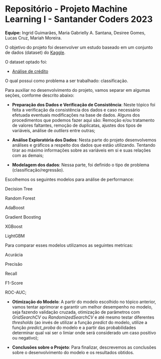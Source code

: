 # Repositório - Projeto Machine Learning I - Santander Coders 2023

__Equipe:__
Ingrid Guimarães,
Maria Gabrielly A. Santana,
Desiree Gomes,
Lucas Cruz,
Mariah Moreira.

O objetivo do projeto foi desenvolver um estudo baseado em um conjunto de dados (dataset) do [Kaggle](https://www.kaggle.com/).

O dataset optado foi:
- [Análise de crédito](https://www.kaggle.com/datasets/rohitudageri/credit-card-details?select=Credit_card_label.csv)

O qual possui como problema a ser trabalhado: classificação.

Para auxiliar no desenvolvimento do projeto, vamos separar em algumas seções, conforme descrito abaixo:

- __Preparação dos Dados e Verificação de Consistência__: Neste tópico foi feita a verificação da consistência dos dados e caso necessário efetuada eventuais modificações na base de dados. Alguns dos procedimentos que podemos fazer aqui são: Remoção e/ou tratamento de valores faltantes, remoção de duplicatas, ajustes dos tipos de variáveis, análise de _outliers_ entre outras;

- __Análise Exploratória dos Dados__: Nesta parte do projeto desenvolvemos análises e gráficos a respeito dos dados que estão utilizando. Tentando tirar ao máximo informações sobre as variáveis em si e suas relações com as demais;

- **Modelagem dos dados**: Nessa parte, foi definido o tipo de problema (classificação/regressão).

Escolhemos os seguintes modelos para análise de performance:

Decision Tree

Random Forest

AdaBoost

Gradient Boosting

XGBoost

LightGBM

Para comparar esses modelos utilizamos as seguintes metricas:

Acurácia

Precisão

Recall

F1-Score

ROC-AUC;

- __Otimização do Modelo__: A partir do modelo escolhido no tópico anterior, vamos tentar aprimorar e garantir um melhor desempenho no modelo, seja fazendo validação cruzada, otimização de parâmetros com _GridSearchCV_ ou _RandomizedSearchCV_ e até mesmo testar diferentes _thresholds_ (ao invés de utilizar a função _predict_ do modelo, utilize a função _predict_proba_ do modelo e a partir das probabilidades determinar qual vai ser o limiar onde será considerado um caso positivo ou negativo);

- __Conclusões sobre o Projeto__: Para finalizar, descrevemos as conclusões sobre o desenvolvimento do modelo e os resultados obtidos.
